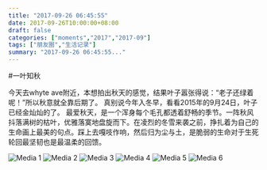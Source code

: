 ```yaml
---
title: "2017-09-26 06:45:55"
date: 2017-09-26T10:00:00+08:00
draft: false
categories: ["moments","2017","2017-09"]
tags: ["朋友圈","生活记录"]
summary: "2017-09-26 06:45:55..."
---
```


#一叶知秋

今天去whyte ave附近，本想拍出秋天的感觉，结果叶子嚣张得说：“老子还绿着呢！”所以秋意就全靠后期了。
真别说今年入冬早，看看2015年的9月24日，叶子已经金灿灿的了。
最爱秋天，是一个浑身每个毛孔都透着舒畅的季节。一阵秋风抖落满树的枯叶，优雅落寞地盘旋而下。在凌烈的冬雪来袭之前，挣扎着为自己的生命画上最美的句点。踩上去嘎吱作响，然后归为尘与土，是脆弱的生命对于生死轮回最坚韧也是最温柔的回馈。

![Media 1](/Moments/photos/2017-09-26/201709260645550.jpg)
![Media 2](/Moments/photos/2017-09-26/201709260645551.jpg)
![Media 3](/Moments/photos/2017-09-26/201709260645552.jpg)
![Media 4](/Moments/photos/2017-09-26/201709260645553.jpg)
![Media 5](/Moments/photos/2017-09-26/201709260645554.jpg)
![Media 6](/Moments/photos/2017-09-26/201709260645555.jpg)

